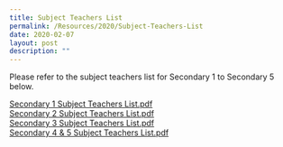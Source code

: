 ```yaml
---
title: Subject Teachers List
permalink: /Resources/2020/Subject-Teachers-List
date: 2020-02-07
layout: post
description: ""
---
```

Please refer to the subject teachers list for Secondary 1 to Secondary 5 below.  
  
[Secondary 1 Subject Teachers List.pdf](https://www-bpghs-moe-edu-sg-admin.cwp.sg/qql/slot/u148/BPGHS%202020/Announcements%20&%20Updates/Subject%20Teachers%20List/Secondary%201%20Subject%20Teachers%20List.pdf)   
[Secondary 2 Subject Teachers List.pdf](https://www-bpghs-moe-edu-sg-admin.cwp.sg/qql/slot/u148/BPGHS%202020/Announcements%20&%20Updates/Subject%20Teachers%20List/Secondary%202%20Subject%20Teachers%20List.pdf)   
[Secondary 3 Subject Teachers List.pdf](https://www-bpghs-moe-edu-sg-admin.cwp.sg/qql/slot/u148/BPGHS%202020/Announcements%20&%20Updates/Subject%20Teachers%20List/Secondary%203%20Subject%20Teachers%20List.pdf)   
[Secondary 4 & 5 Subject Teachers List.pdf](https://www-bpghs-moe-edu-sg-admin.cwp.sg/qql/slot/u148/BPGHS%202020/Announcements%20&%20Updates/Subject%20Teachers%20List/Secondary%204%20&%205%20Subject%20Teachers%20List.pdf)
